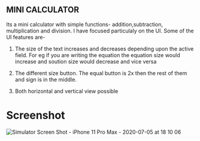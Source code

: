 ## MINI CALCULATOR

Its a mini calculator with simple functions- addition,subtraction, multiplication and division.
I have focused particulaly on the UI. Some of the UI features are-

1) The size of the text increases and decreases depending upon the active field. For eg if you are writing the equation the equation size would increase 
  and soution size would decrease and vice versa

2) The different size button. The equal button is 2x then the rest of them and sign is in the middle.

3) Both horizontal and vertical view possible

# Screenshot
![Simulator Screen Shot - iPhone 11 Pro Max - 2020-07-05 at 18 10 06](https://user-images.githubusercontent.com/54743879/100256059-4d02cc80-2f6a-11eb-8e87-6e82381ec77d.png)
